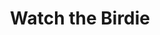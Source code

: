 ---
title: Watch the Birdie
year: 1970
opening_date: 1970-05-22
closing_date: 1970-05-30
layout: productions
image:
image_caption:
image_credit:
playbill:
category:
details:
  Theatre: Theatre Jacksonville
  Venue: Little Theatre
cast:
  Edward Barbee: Bill Petry
  Helen Foster: Nancy Kaye
  Tom: Ham Waddell
  Douglas MacKelwaine: Harry Hodge
  Woodrow O'Malley: Hal Henderson
  Waiter: Robert Zienta
  Butch Flowers: Robert Hilgenberg
  Joey Hallop: Marshall Grauer
  Gladys Bagley: Terry McIntire
  Alexander Brown: Allen Hall
  Oscar Turner: Herb Marks
  Officer John: Doug Thomas
  Police Sergeant: Ben Miller
  Harold Haskell: Norman Howard
  Lieutenant Muller: Phil Meunier
crew:
  Director: Robert Knowles
  Technical Director: Ham Waddell
  Stage Manager: Rita Radford
  Assistant Stage Manager: Douglas Thomas
  Lighting: 
    - Esta Wilson 
    - Ken Moody
  Sound: Becky Levings
  Properties:
    - Katie Raven
    - Aileen Davis
    - Lynda Lynch
    - Nancy Moore
    - Mary Coyle
    - Vivienne Winemiller
  Stage Crew:
    - Ben Miller
    - Sara Jo Berman
    - Aileen Davis
    - Chris Fitzgerald
    - Hal Henderson
    - Ken Moody
    - Nancy Moore
    - Helen Toney
    - Bill Weir
  Make-up: Marshall Grauer
  Publicity:
    - Herb Marks
    - Diane Somerville
  Box Office:
    - Ann Dubow
    - Gert Berman
    - Annette Grauer
external_links:
---
